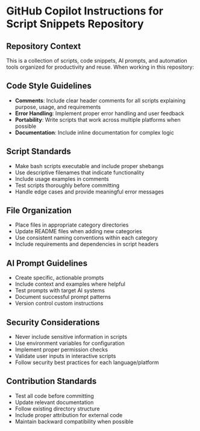 <!-- Use this file to provide workspace-specific custom instructions to Copilot. For more details, visit https://code.visualstudio.com/docs/copilot/copilot-customization#_use-a-githubcopilotinstructionsmd-file -->

# GitHub Copilot Instructions for Script Snippets Repository

## Repository Context
This is a collection of scripts, code snippets, AI prompts, and automation tools organized for productivity and reuse. When working in this repository:

## Code Style Guidelines
- **Comments**: Include clear header comments for all scripts explaining purpose, usage, and requirements
- **Error Handling**: Implement proper error handling and user feedback
- **Portability**: Write scripts that work across multiple platforms when possible
- **Documentation**: Include inline documentation for complex logic

## Script Standards
- Make bash scripts executable and include proper shebangs
- Use descriptive filenames that indicate functionality
- Include usage examples in comments
- Test scripts thoroughly before committing
- Handle edge cases and provide meaningful error messages

## File Organization
- Place files in appropriate category directories
- Update README files when adding new categories
- Use consistent naming conventions within each category
- Include requirements and dependencies in script headers

## AI Prompt Guidelines
- Create specific, actionable prompts
- Include context and examples where helpful
- Test prompts with target AI systems
- Document successful prompt patterns
- Version control custom instructions

## Security Considerations
- Never include sensitive information in scripts
- Use environment variables for configuration
- Implement proper permission checks
- Validate user inputs in interactive scripts
- Follow security best practices for each language/platform

## Contribution Standards
- Test all code before committing
- Update relevant documentation
- Follow existing directory structure
- Include proper attribution for external code
- Maintain backward compatibility when possible
